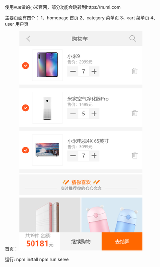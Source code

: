 使用vue做的小米官网，部分功能会跳转到https://m.mi.com

主要页面有四个：
1、homepage 首页
2、category 菜单页
3、cart 菜单页
4、user 用户页

首页：
![image](https://github.com/Lvfei123/screenshot/blob/master/xiaomi/cart1.png)

运行:
npm install
npm run serve
